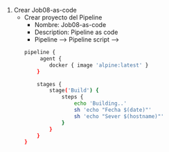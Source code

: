 1. Crear Job08-as-code
    * Crear proyecto del Pipeline
        * Nombre: Job08-as-code
        * Description: Pipeline as code
        * Pipeline --> Pipeline script --> 
        ```bash         
        pipeline {
             agent {
                docker { image 'alpine:latest' }
            }

            stages {
                stage('Build') {
                    steps {
                        echo 'Building..'
                        sh 'echo "Fecha $(date)"'
                        sh 'echo "Sever $(hostname)"'
                    }
                }
            }
        }
        ```
